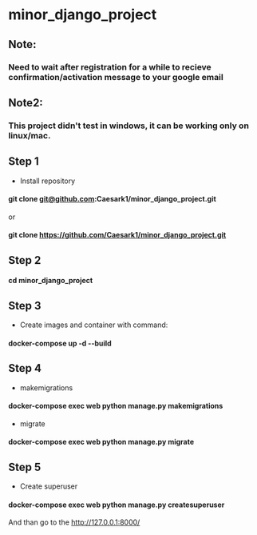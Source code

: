 # minor_django_project

## Note: 
### Need to wait after registration for a while to recieve confirmation/activation message to your google email

## Note2:
### This project didn't test in windows, it can be working only on linux/mac. 

## Step 1
- Install repository
#### git clone git@github.com:Caesark1/minor_django_project.git 
or 
#### git clone https://github.com/Caesark1/minor_django_project.git 

## Step 2
#### cd minor_django_project

## Step 3
- Create images and container with command: 
#### docker-compose up -d --build

## Step 4
- makemigrations
#### docker-compose exec web python manage.py makemigrations

- migrate
#### docker-compose exec web python manage.py migrate

## Step 5
- Create superuser
#### docker-compose exec web python manage.py createsuperuser

And than go to the http://127.0.0.1:8000/
